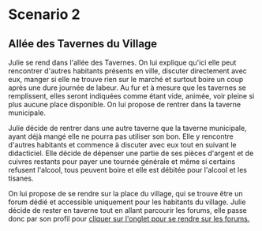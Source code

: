 # Scenario 2

## Allée des Tavernes du Village

Julie se rend dans l'allée des Tavernes. On lui explique qu'ici elle peut rencontrer d'autres habitants présents en ville, discuter directement avec eux, manger si elle ne trouve rien sur le marché et surtout boire un coup après une dure journée de labeur. Au fur et à mesure que les tavernes se remplissent, elles seront indiquées comme étant vide, animée, voir pleine si plus aucune place disponible. On lui propose de rentrer dans la taverne municipale.

Julie décide de rentrer dans une autre taverne que la taverne municipale, ayant déjà mangé elle ne pourra pas utiliser son bon. Elle y rencontre d'autres habitants et commence à discuter avec eux tout en suivant le didacticiel. Elle décide de dépenser une partie de ses pièces d'argent et de cuivres restants pour payer une tournée générale et même si certains refusent l'alcool, tous peuvent boire et elle est débitée pour l'alcool et les tisanes.

On lui propose de se rendre sur la place du village, qui se trouve être un forum dédié et accessible uniquement pour les habitants du village. Julie décide de rester en taverne tout en allant parcourir les forums, elle passe donc par son profil pour [cliquer sur l'onglet pour se rendre sur les forums.](./forums.scenario.md)